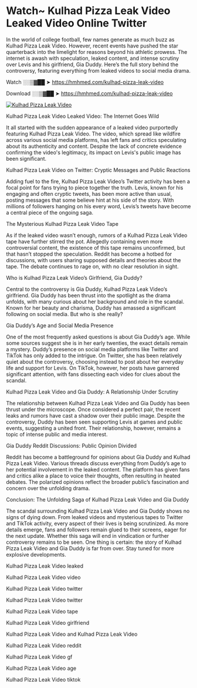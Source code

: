 # Watch~ Kulhad Pizza Leak Video Leaked Video Online Twitter

In the world of college football, few names generate as much buzz as Kulhad Pizza Leak Video. However, recent events have pushed the star quarterback into the limelight for reasons beyond his athletic prowess. The internet is awash with speculation, leaked content, and intense scrutiny over Levis and his girlfriend, Gia Duddy. Here’s the full story behind the controversy, featuring everything from leaked videos to social media drama.

Watch ░░▒▓██ ➤ https://hmhmed.com/kulhad-pizza-leak-video

Download ░░▒▓██ ➤ https://hmhmed.com/kulhad-pizza-leak-video

[![Kulhad Pizza Leak Video](https://i.imgur.com/dJHk4Zq.gif)](https://hmhmed.com/kulhad-pizza-leak-video)

Kulhad Pizza Leak Video Leaked Video: The Internet Goes Wild

It all started with the sudden appearance of a leaked video purportedly featuring Kulhad Pizza Leak Video. The video, which spread like wildfire across various social media platforms, has left fans and critics speculating about its authenticity and content. Despite the lack of concrete evidence confirming the video's legitimacy, its impact on Levis's public image has been significant.

Kulhad Pizza Leak Video on Twitter: Cryptic Messages and Public Reactions

Adding fuel to the fire, Kulhad Pizza Leak Video’s Twitter activity has been a focal point for fans trying to piece together the truth. Levis, known for his engaging and often cryptic tweets, has been more active than usual, posting messages that some believe hint at his side of the story. With millions of followers hanging on his every word, Levis’s tweets have become a central piece of the ongoing saga.

The Mysterious Kulhad Pizza Leak Video Tape

As if the leaked video wasn’t enough, rumors of a Kulhad Pizza Leak Video tape have further stirred the pot. Allegedly containing even more controversial content, the existence of this tape remains unconfirmed, but that hasn’t stopped the speculation. Reddit has become a hotbed for discussions, with users sharing supposed details and theories about the tape. The debate continues to rage on, with no clear resolution in sight.

Who is Kulhad Pizza Leak Video’s Girlfriend, Gia Duddy?

Central to the controversy is Gia Duddy, Kulhad Pizza Leak Video’s girlfriend. Gia Duddy has been thrust into the spotlight as the drama unfolds, with many curious about her background and role in the scandal. Known for her beauty and charisma, Duddy has amassed a significant following on social media. But who is she really?

Gia Duddy’s Age and Social Media Presence

One of the most frequently asked questions is about Gia Duddy’s age. While some sources suggest she is in her early twenties, the exact details remain a mystery. Duddy’s presence on social media platforms like Twitter and TikTok has only added to the intrigue. On Twitter, she has been relatively quiet about the controversy, choosing instead to post about her everyday life and support for Levis. On TikTok, however, her posts have garnered significant attention, with fans dissecting each video for clues about the scandal.

Kulhad Pizza Leak Video and Gia Duddy: A Relationship Under Scrutiny

The relationship between Kulhad Pizza Leak Video and Gia Duddy has been thrust under the microscope. Once considered a perfect pair, the recent leaks and rumors have cast a shadow over their public image. Despite the controversy, Duddy has been seen supporting Levis at games and public events, suggesting a united front. Their relationship, however, remains a topic of intense public and media interest.

Gia Duddy Reddit Discussions: Public Opinion Divided

Reddit has become a battleground for opinions about Gia Duddy and Kulhad Pizza Leak Video. Various threads discuss everything from Duddy’s age to her potential involvement in the leaked content. The platform has given fans and critics alike a place to voice their thoughts, often resulting in heated debates. The polarized opinions reflect the broader public’s fascination and concern over the unfolding drama.

Conclusion: The Unfolding Saga of Kulhad Pizza Leak Video and Gia Duddy

The scandal surrounding Kulhad Pizza Leak Video and Gia Duddy shows no signs of dying down. From leaked videos and mysterious tapes to Twitter and TikTok activity, every aspect of their lives is being scrutinized. As more details emerge, fans and followers remain glued to their screens, eager for the next update. Whether this saga will end in vindication or further controversy remains to be seen. One thing is certain: the story of Kulhad Pizza Leak Video and Gia Duddy is far from over. Stay tuned for more explosive developments.

Kulhad Pizza Leak Video leaked

Kulhad Pizza Leak Video video

Kulhad Pizza Leak Video twitter

Kulhad Pizza Leak Video twitter

Kulhad Pizza Leak Video tape

Kulhad Pizza Leak Video girlfriend

Kulhad Pizza Leak Video and Kulhad Pizza Leak Video

Kulhad Pizza Leak Video reddit

Kulhad Pizza Leak Video gf

Kulhad Pizza Leak Video age

Kulhad Pizza Leak Video tiktok